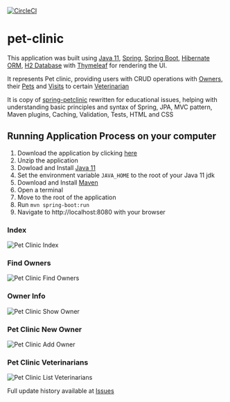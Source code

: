 [![CircleCI](https://circleci.com/gh/dm4nk/pet-clinic/tree/master.svg?style=svg&circle-token=786fd38fd00c2d100bf2203ea074a897e365dbe4)](https://circleci.com/gh/dm4nk/pet-clinic/tree/master)

# pet-clinic

This application was built using
[Java 11](https://jdk.java.net/11/),
[Spring](https://spring.io/),
[Spring Boot](https://spring.io/projects/spring-boot),
[Hibernate ORM](https://hibernate.org/),
[H2 Database](https://www.h2database.com/html/main.html)
with [Thymeleaf](https://www.thymeleaf.org/)
for rendering the UI.

It represents Pet clinic, providing users with CRUD operations with 
[Owners](https://github.com/dm4nk/pet-clinic/blob/master/pet-clinic-data/src/main/java/com/dm4nk/petclinic/model/Owner.java), their 
[Pets](https://github.com/dm4nk/pet-clinic/blob/master/pet-clinic-data/src/main/java/com/dm4nk/petclinic/model/Pet.java) and 
[Visits](https://github.com/dm4nk/pet-clinic/blob/master/pet-clinic-data/src/main/java/com/dm4nk/petclinic/model/Visit.java) to certain
[Veterinarian](https://github.com/dm4nk/pet-clinic/blob/master/pet-clinic-data/src/main/java/com/dm4nk/petclinic/model/Vet.java)

It is copy of [spring-petclinic](https://github.com/spring-projects/spring-petclinic)
rewritten for educational issues, helping with understanding basic principles and syntax of Spring, JPA, MVC pattern,
Maven plugins, Caching, Validation, Tests, HTML and CSS

## Running Application Process on your computer

1. Download the application by clicking [here](https://github.com/dm4nk/pet-clinic/archive/master.zip)
2. Unzip the application
3. Dowload and Install [Java 11](https://www.oracle.com/java/technologies/javase-jdk11-downloads.html)
4. Set the environment variable `JAVA_HOME` to the root of your Java 11 jdk
5. Download and Install [Maven](https://maven.apache.org/download.cgi)
6. Open a terminal
7. Move to the root of the application
8. Run `mvn spring-boot:run`
9. Navigate to http://localhost:8080 with your browser

### Index

![Pet Clinic Index](https://user-images.githubusercontent.com/80630476/149615604-642abfe1-a10f-48bf-8d41-3bc097e315eb.png)

### Find Owners

![Pet Clinic Find Owners](https://user-images.githubusercontent.com/80630476/149615592-c810cf11-7668-441b-8bb4-ada745c39325.png)

### Owner Info

![Pet Clinic Show Owner](https://user-images.githubusercontent.com/80630476/149615505-b56d1995-dc65-44c5-987d-2899e087aefe.png)

### Pet Clinic New Owner

![Pet Clinic Add Owner](https://user-images.githubusercontent.com/80630476/149615632-7f821101-361c-428d-b1f4-3c0c0a1ad314.png)

### Pet Clinic Veterinarians

![Pet Clinic List Veterinarians](https://user-images.githubusercontent.com/80630476/149615621-d63854c0-8581-4ac2-9ed4-2b889dad0481.png)

Full update history available at [Issues](https://github.com/dm4nk/pet-clinic/issues)
